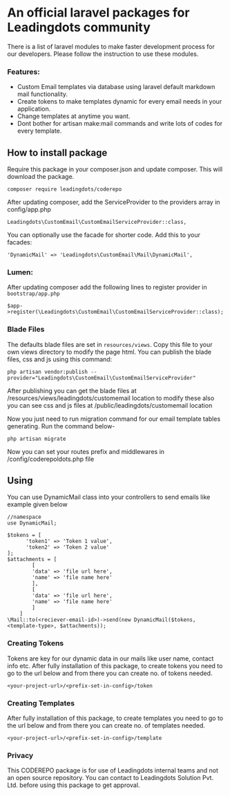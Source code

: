 # An official laravel packages for Leadingdots community

There is a list of laravel modules to make faster development process for our developers. Please follow the instruction to use these modules.

### Features:

- Custom Email templates via database using laravel default markdown mail functionality.
- Create tokens to make templates dynamic for every email needs in your application.
- Change templates at anytime you want.
- Dont bother for artisan make:mail commands and write lots of codes for every template.

## How to install package

Require this package in your composer.json and update composer. This will download the package.

    composer require leadingdots/coderepo

After updating composer, add the ServiceProvider to the providers array in config/app.php

    Leadingdots\CustomEmail\CustomEmailServiceProvider::class,

You can optionally use the facade for shorter code. Add this to your facades:

    'DynamicMail' => 'Leadingdots\CustomEmail\Mail\DynamicMail',

### Lumen:

After updating composer add the following lines to register provider in `bootstrap/app.php`

  ```
  $app->register(\Leadingdots\CustomEmail\CustomEmailServiceProvider::class);
  ```

### Blade Files
The defaults blade files are set in `resources/views`. Copy this file to your own views directory to modify the page html. You can publish the blade files, css and js using this command:

    php artisan vendor:publish --provider="Leadingdots\CustomEmail\CustomEmailServiceProvider"

After publishing you can get the blade files at /resources/views/leadingdots/customemail location to modify these also you can see css and js files at /public/leadingdots/customemail location

Now you just need to run migration command for our email template tables generating. Run the command below-

    php artisan migrate
    
Now you can set your routes prefix and middlewares in /config/coderepoldots.php file

## Using

You can use DynamicMail class into your controllers to send emails like example given below

    //namespace
    use DynamicMail;

    $tokens = [
          'token1' => 'Token 1 value',
          'token2' => 'Token 2 value'
    ];
    $attachments = [
            [
            'data' => 'file url here',
            'name' => 'file name here'
            ],
            [
            'data' => 'file url here',
            'name' => 'file name here'
            ]
        ]
    \Mail::to(<reciever-email-id>)->send(new DynamicMail($tokens, <template-type>, $attachments));

### Creating Tokens
 
 Tokens are key for our dynamic data in our mails like user name, contact info etc. After fully installation of this package, to create tokens you need to go to the url below and from there you can create no. of tokens needed.

    <your-project-url>/<prefix-set-in-config>/token

### Creating Templates

 After fully installation of this package, to create templates you need to go to the url below and from there you can create no. of templates needed.

    <your-project-url>/<prefix-set-in-config>/template

### Privacy

This CODEREPO package is for use of Leadingdots internal teams and not an open source repository. You can contact to Leadingdots Solution Pvt. Ltd. before using this package to get approval.
